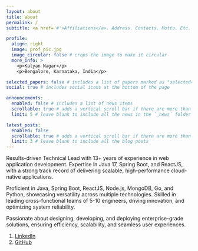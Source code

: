 ```yaml
---
layout: about
title: about
permalink: /
subtitle: <a href='#'>Affiliations</a>. Address. Contacts. Motto. Etc.

profile:
  align: right
  image: prof_pic.jpg
  image_circular: false # crops the image to make it circular
  more_info: >
    <p>Kalyan Nagar</p>
    <p>Bengalore, Karnataka, India</p>

selected_papers: false # includes a list of papers marked as "selected={true}"
social: true # includes social icons at the bottom of the page

announcements:
  enabled: false # includes a list of news items
  scrollable: true # adds a vertical scroll bar if there are more than 3 news items
  limit: 5 # leave blank to include all the news in the `_news` folder

latest_posts:
  enabled: false
  scrollable: true # adds a vertical scroll bar if there are more than 3 new posts items
  limit: 3 # leave blank to include all the blog posts
---
```


Results-driven Technical Lead with 13+ years of experience in web application development. Expertise in Java 17, Spring Boot, and ReactJS, with a strong track record of delivering scalable, high-performance cloud-native applications.

Proficient in Java, Spring Boot, ReactJS, Node.js, MongoDB, Go, and Python, showcasing versatility across multiple technologies. Skilled in leading cross-functional teams of 5-10 engineers, driving innovation, and optimizing system reliability.

Passionate about designing, developing, and deploying enterprise-grade solutions, ensuring efficiency, scalability, and seamless user experiences.

1. [LinkedIn](https://linkedin.com/in/velmuruganv/)
2. [GitHub](https://github.com/velmuruganvelayutham/)